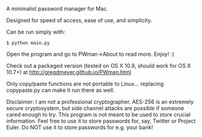 A minimalist password manager for Mac.

Designed for speed of access, ease of use, and simplicity.

Can be run simply with:

~~~~
$ python main.py
~~~~

Open the program and go to PWman->About to read more. Enjoy! :)

Check out a packaged version (tested on OS X 10.9, should work for OS X 10.7+) at http://gregdmeyer.github.io/PWman.html

Only copy/paste functions are not portable to Linux... replacing copypaste.py can make it run there as well.

Disclaimer: I am not a professional cryptographer. AES-256 is an extremely secure cryptosystem, but side channel attacks are possible if someone cared enough to try. This program is not meant to be used to store crucial information. Feel free to use it to store passwords for, say, Twitter or Project Euler. Do NOT use it to store passwords for e.g. your bank!